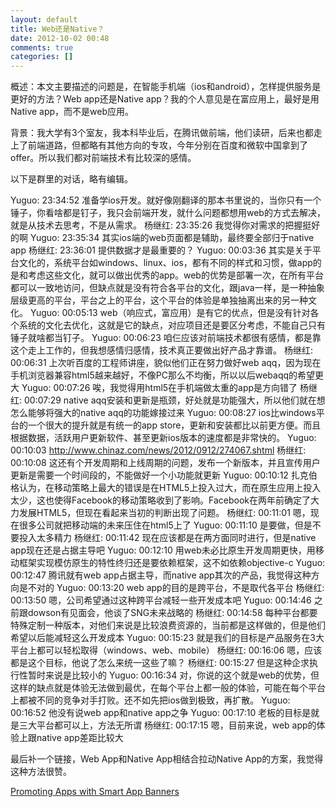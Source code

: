 ```yaml
---
layout: default
title: Web还是Native？
date: 2012-10-02 00:48
comments: true
categories: []
---
```

概述：本文主要描述的问题是，在智能手机端（ios和android），怎样提供服务是更好的方法？Web app还是Native app？我的个人意见是在富应用上，最好是用Native app，而不是web应用。

背景：我大学有3个室友，我本科毕业后，在腾讯做前端，他们读研，后来也都走上了前端道路，但都略有其他方向的专攻，今年分别在百度和微软中国拿到了offer。所以我们都对前端技术有比较深的感情。

以下是群里的对话，略有编辑。

Yuguo: 23:34:52
准备学ios开发。就好像刚翻译的那本书里说的，当你只有一个锤子，你看啥都是钉子，我只会前端开发，就什么问题都想用web的方式去解决，就是从技术去思考，不是从需求。
杨继红: 23:35:26
我觉得你对需求的把握挺好的啊
Yuguo: 23:35:34
其实ios端的web页面都是辅助，最终要全部归于native app
杨继红: 23:36:01
提供数据才是最重要的？
Yuguo: 00:03:36
其实是关于平台文化的，系统平台如windows、linux、ios，都有不同的样式和习惯，做app的是和考虑这些文化，就可以做出优秀的app。web的优势是部署一次，在所有平台都可以一致地访问，但缺点就是没有符合各平台的文化，跟java一样，是一种抽象层级更高的平台，平台之上的平台，这个平台的体验是单独抽离出来的另一种文化。
Yuguo: 00:05:13
web（响应式，富应用）是有它的优点，但是没有针对各个系统的文化去优化，这就是它的缺点，对应项目还是要区分考虑，不能自己只有锤子就啥都当钉子。
Yuguo: 00:06:23
咱仨应该对前端技术都很有感情，都是靠这个走上工作的，但我想感情归感情，技术真正要做出好产品才靠谱。
杨继红: 00:06:31
上次听百度的工程师讲座，貌似他们正在努力做好web aqq，因为现在手机浏览器兼容html5越来越好，不像PC那么不均衡，所以以后webaqq的希望更大
Yuguo: 00:07:26
唉，我觉得用html5在手机端做太重的app是方向错了
杨继红: 00:07:29
native aqq安装和更新是瓶颈，好处就是功能强大，所以他们就在想怎么能够将强大的native aqq的功能嫁接过来
Yuguo: 00:08:27
ios比windows平台的一个很大的提升就是有统一的app store，更新和安装都比以前更方便。而且根据数据，活跃用户更新软件、甚至更新ios版本的速度都是非常快的。
Yuguo: 00:10:03
<a href="http://www.chinaz.com/news/2012/0912/274067.shtml">http://www.chinaz.com/news/2012/0912/274067.shtml</a>
杨继红: 00:10:08
这还有个开发周期和上线周期的问题，发布一个新版本，并且宣传用户更新是需要一个时间段的，不能做好一个小功能就更新
Yuguo: 00:10:12
扎克伯格认为，在移动策略上最大的错误是在HTML5上投入过大，而在原生应用上投入太少，这也使得Facebook的移动策略收到了影响。Facebook在两年前确定了大力发展HTML5，但现在看起来当初的判断出现了问题。
杨继红: 00:11:01
嗯，现在很多公司就把移动端的未来压住在html5上了
Yuguo: 00:11:10
是要做，但是不要投入太多精力
杨继红: 00:11:42
现在应该都是在两方面同时进行，但是native app现在还是占据主导吧
Yuguo: 00:12:10
用web未必比原生开发周期更快，用移动框架实现模仿原生的特性终归还是要依赖框架，这不如依赖objective-c
Yuguo: 00:12:47
腾讯就有web app占据主导，而native app其次的产品，我觉得这种方向是不对的
Yuguo: 00:13:20
web app的目的是跨平台，不是取代各平台
杨继红: 00:13:50
嗯，公司希望通过这种跨平台减轻一些开发成本吧
Yuguo: 00:14:46
之前跟dowson有见面会，他谈了SNG未来战略的
杨继红: 00:14:58
每种平台都要特殊定制一种版本，对他们来说是比较浪费资源的，当前都是这样做的，但是他们希望以后能减轻这么开发成本
Yuguo: 00:15:23
就是我们的目标是产品服务在3大平台上都可以轻松取得（windows、web、mobile）
杨继红: 00:16:06
嗯，应该都是这个目标，他说了怎么来统一这些了嘛？
杨继红: 00:15:27
但是这种企求执行性暂时来说是比较小的
Yuguo: 00:16:34
对，你说的这个就是web的优势，但这样的缺点就是体验无法做到最优，在每个平台上都一般的体验，可能在每个平台上都被不同的竞争对手打败。还不如先把ios做到极致，再扩散。
Yuguo: 00:16:52
他没有说web app和native app之争
Yuguo: 00:17:10
老板的目标是就是三大平台都可以上，方法无所谓
杨继红: 00:17:15
嗯，目前来说，web app的体验上跟native app差距比较大

最后补一个链接，Web App和Native App相结合拉动Native App的方案，我觉得这种方法很赞。

<a href="https://developer.apple.com/library/safari/#documentation/AppleApplications/Reference/SafariWebContent/PromotingAppswithAppBanners/PromotingAppswithAppBanners.html#//apple_ref/doc/uid/TP40002051-CH6-SW1" target="_blank">Promoting Apps with Smart App Banners</a>
